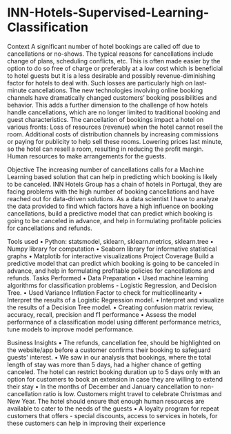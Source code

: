 # INN-Hotels-Supervised-Learning-Classification
Context
A significant number of hotel bookings are called off due to cancellations or no-shows. The typical reasons for cancellations include change of plans, scheduling conflicts, etc. This is often made easier by the option to do so free of charge or preferably at a low cost which is beneficial to hotel guests but it is a less desirable and possibly revenue-diminishing factor for hotels to deal with. Such losses are particularly high on last-minute cancellations.
The new technologies involving online booking channels have dramatically changed customers’ booking possibilities and behavior. This adds a further dimension to the challenge of how hotels handle cancellations, which are no longer limited to traditional booking and guest characteristics.
The cancellation of bookings impact a hotel on various fronts:
Loss of resources (revenue) when the hotel cannot resell the room.
Additional costs of distribution channels by increasing commissions or paying for publicity to help sell these rooms.
Lowering prices last minute, so the hotel can resell a room, resulting in reducing the profit margin.
Human resources to make arrangements for the guests.

Objective
The increasing number of cancellations calls for a Machine Learning based solution that can help in predicting which booking is likely to be canceled. INN Hotels Group has a chain of hotels in Portugal, they are facing problems with the high number of booking cancellations and have reached out for data-driven solutions.
As a data scientist I have to analyze the data provided to find which factors have a high influence on booking cancellations, build a predictive model that can predict which booking is going to be canceled in advance, and help in formulating profitable policies for cancellations and refunds.

Tools used
•	Python: statsmodel, sklearn, sklearn.metrics, sklearn.tree
•	Numpy library for computation
•	Seaborn library for informative statistical graphs
•	Matplotib for interactive visualizations
Project Coverage
Build a predictive model that can predict which booking is going to be canceled in advance, and help in formulating profitable policies for cancellations and refunds.
Tasks Performed
•	Data Preparation
•	Used machine learning algorithms for classification problems - Logistic Regression, and Decision Tree.
•	Used Variance Inflation Factor to check for multicollinearity
•	Interpret the results of a Logistic Regression model.
•	Interpret and visualize the results of a Decision Tree model.
•	Creating confusion matrix review, accuracy, recall, precision and f1 performance
•	Assess the model performance of a classification model using different performance metrics, tune models to improve model performance.

Business Insights
•	The refunds, cancellation fee, should be highlighted on the website/app before a customer confirms their booking to safeguard guests' interest.
•	We saw in our analysis that bookings, where the total length of stay was more than 5 days, had a higher chance of getting canceled. The hotel can restrict booking duration up to 5 days only with an option for customers to book an extension in case they are willing to extend their stay
•	In the months of December and January cancellation to non-cancellation ratio is low. Customers might travel to celebrate Christmas and New Year. The hotel should ensure that enough human resources are available to cater to the needs of the guests
•	A loyalty program for repeat customers that offers - special discounts, access to services in hotels, for these customers can help in improving their experience

